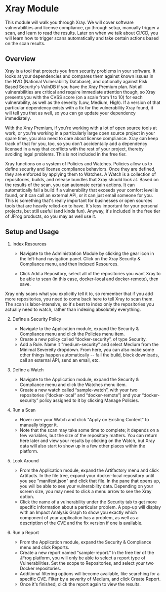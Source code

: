 # Xray Module


This module will walk you through Xray. We will cover software vulnerabilities and license compliance, go through setup, manually trigger a scan, and learn to read the results. Later on when we talk about CI/CD, you will learn how to trigger scans automatically and take certain actions based on the scan results.


## Overview


Xray is a tool that protects you from security problems in your software. It looks at your dependencies and compares them against known issues in the NVD (National Vulnerability Database), and optionally against Risk Based Security's VulnDB if you have the Xray Premium plan. Not all vulnerabilities are critical and require immediate attention though, so Xray presents you with the CVSS score (on a scale from 1 to 10) for each vulnerability, as well as the severity (Low, Medium, High). If a version of that particular dependency exists with a fix for the vulnerability Xray found, it will tell you that as well, so you can go update your dependency immediately.

With the Xray Premium, if you're working with a lot of open source tools at work, or you're working in a particularly large open source project in your spare time, you also need to care about license compliance. Xray can keep track of that for you, too, so you don't accidentally add a dependency licensed in a way that conflicts with the rest of your project, thereby avoiding legal problems. This is not included in the free tier.

Xray functions on a system of Policies and Watches. Policies allow us to define security and license compliance behaviors. Once they are defined, they are enforced by applying them to Watches. A Watch is a collection of repositories, builds, and release bundles that Xray should look at. Based on the results of the scan, you can automate certain actions. It can automatically fail a build if a vulnerability that exceeds your comfort level is found, or it can call an external API, or it can just email someone for you. This is something that's really important for businesses or open sources tools that are heavily relied-on to have. It's less important for your personal projects, but still useful (and kinda fun). Anyway, it's included in the free tier of JFrog products, so you may as well use it.


## Setup and Usage


1. Index Resources
    - Navigate to the Administration Module by clicking the gear icon in the left-hand navigation panel. Click on the Xray Security & Compliance menu, and then Indexed Resources.

    - Click Add a Repository, select all of the repositories you want Xray to be able to scan (in this case, docker-local and docker-remote), then save. 

Xray only scans what you explicitly tell it to, so remember that if you add more repositories, you need to come back here to tell Xray to scan them. The scan is labor-intensive, so it's best to index only the repositories you actually need to watch, rather than indexing absolutely everything.

2. Define a Security Policy
    - Navigate to the Application module, expand the Security & Compliance menu and click the Policies menu item.
    - Create a new policy called “docker-security”, of type Security.
    - Add a Rule. Name it "medium-security" and select Medium from the Minimal Severeity dropdown. From here, you can also make some other things happen automatically -- fail the build, block downloads, call an external API, send an email, etc. 

3. Define a Watch
    - Navigate to the Application module, expand the Security & Compliance menu and click the Watches menu item.
    - Create a new watch called “sample-watch”, with your two repositories (“docker-local” and “docker-remote”) and your “docker-security” policy assigned to it by clicking Manage Policies.

4. Run a Scan
    - Hover over your Watch and click "Apply on Existing Content" to manually trigger it. 
    - Note that the scan may take some time to complete; it depends on a few variables, but the size of the repository matters. You can return here later and view your results by clicking on the Watch, but Xray data will also start to show up in a few other places within the platform.

5. Look Around
    - From the Application module, expand the Artifactory menu and click Artifacts. In the file tree, expand your docker-local repository until you see "manifest.json" and click that file. In the pane that opens up, you will be able to see your vulnerability data. Depending on your screen size, you may need to click a menu arrow to see the Xray option. 
    - Click the name of a vulnerability under the Security tab to get more specific information about a particular problem. A pop-up will display with an Impact Analysis Graph to show you exactly which component of your application has a problem, as well as a description of the CVE and the fix version if one is available.

6. Run a Report
    - From the Application module, expand the Security & Compliance menu and click Reports.
    - Create a new report named "sample-report." In the free tier of the JFrog platform, you will only be able to select a report type of Vulnerabilities. Set the scope to Repositories, and select your two Docker repositories.
    - Additional filtering options will become available, like searching for a specific CVE. Filter by a severity of Medium, and click Create Report.
    - Once it's finished, click the report again to view the results.